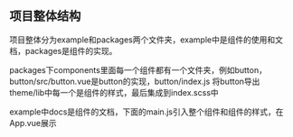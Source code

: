 
## 项目整体结构

项目整体分为example和packages两个文件夹，example中是组件的使用和文档，packages是组件的实现。

packages下components里面每一个组件都有一个文件夹，例如button，button/src/button.vue是button的实现，button/index.js 将button导出
theme/lib中每一个是组件的样式，最后集成到index.scss中

example中docs是组件的文档，下面的main.js引入整个组件和组件的样式，在App.vue展示